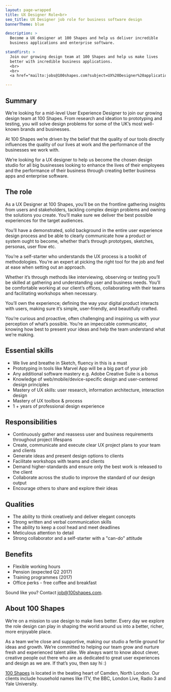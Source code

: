 ```yaml
---
layout: page-wrapped
title: UX Designer Role<br>
seo_title: UX Designer job role for business software design
bannerTheme: blue

description: >
  Become a UX designer at 100 Shapes and help us deliver incredible
  business applications and enterprise software.

standfirst: >
  Join our growing design team at 100 Shapes and help us make lives
  better with incredible business applications.
  <br>
  <br>
  <a href="mailto:jobs@100shapes.com?subject=UX%20Designer%20application">Apply now</a>

---
```


## Summary


We’re looking for a mid-level User Experience Designer to join our growing design team at 100 Shapes. From research and ideation to prototyping and testing, you will solve design problems for some of the UK’s most well-known brands and businesses.


At 100 Shapes we’re driven by the belief that the quality of our tools directly influences the quality of our lives at work and the performance of the businesses we work with.


We’re looking for a UX designer to help us become the chosen design studio for all big businesses looking to enhance the lives of their employees and the performance of their business through creating better business apps and enterprise software.




## The role


As a UX Designer at 100 Shapes, you’ll be on the frontline gathering insights from users and stakeholders, tackling complex design problems and owning the solutions you create. You’ll make sure we deliver the best possible experiences for the target audiences.


You’ll have a demonstrated, solid background in the entire user experience design process and be able to clearly communicate how a product or system ought to become, whether that’s through prototypes, sketches, personas, user flow etc.


You’re a self-starter who understands the UX process is a toolkit of methodologies. You’re an expert at picking the right tool for the job and feel at ease when setting out an approach.


Whether it’s through methods like interviewing, observing or testing you’ll be skilled at gathering and understanding user and business needs. You’ll be comfortable working at our client’s offices, collaborating with their teams and facilitating workshops when necessary.


You’ll own the experience; defining the way your digital product interacts with users, making sure it’s simple, user-friendly, and beautifully crafted.


You’re curious and proactive, often challenging and inspiring us with your perception of what’s possible. You’re an impeccable communicator, knowing how best to present your ideas and help the team understand what we’re making.




## Essential skills


- We live and breathe in Sketch, fluency in this is a must
- Prototyping in tools like Marvel App will be a big part of your job
- Any additional software mastery e.g. Adobe Creative Suite is a bonus
- Knowledge of web/mobile/device-specific design and user-centered design principles
- Mastery of UX skills: user research, information architecture, interaction design
- Mastery of UX toolbox & process
- 1 + years of professional design experience


## Responsibilities


- Continuously gather and reassess user and business requirements throughout project lifespans
- Create, communicate and execute clear UX project plans to your team and clients
- Generate ideas and present design options to clients
- Facilitate workshops with teams and clients
- Demand higher-standards and ensure only the best work is released to the client
- Collaborate across the studio to improve the standard of our design output
- Encourage others to share and explore their ideas


## Qualities


- The ability to think creatively and deliver elegant concepts
- Strong written and verbal communication skills
- The ability to keep a cool head and meet deadlines
- Meticulous attention to detail
- Strong collaborator and a self-starter with a "can-do" attitude


## Benefits


- Flexible working hours
- Pension (expected Q2 2017)
- Training programmes (2017)
- Office perks - free coffee and breakfast


Sound like you? Contact [job@100shapes.com](mailto:jobs@100shapes.com?subject=UX%20Designer%20application).


## About 100 Shapes


We’re on a mission to use design to make lives better. Every day we explore the role design can play in shaping the world around us into a better, richer, more enjoyable place.


As a team we’re close and supportive, making our studio a fertile ground for ideas and growth. We’re committed to helping our team grow and nurture fresh and experienced talent alike. We always want to know about clever, creative people out there who are as dedicated to great user experiences and design as we are. If that’s you, then say hi :)


[100 Shapes](/) is located in the beating heart of Camden, North London. Our clients include household names like ITV, the BBC, London Live, Radio 3 and Yale University.
